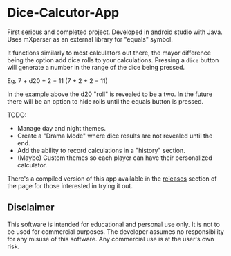 # Dice-Calcutor-App
First serious and completed project. Developed in android studio with Java. Uses mXparser as an external library for "equals" symbol.

It functions similarly to most calculators out there, the mayor difference being the option add dice rolls to your calculations. Pressing a `dice` button will generate a number in the range of the dice being pressed.

Eg.
7 + d20 + 2 = 11
(7 + 2 + 2 = 11)

In the example above the d20 "roll" is revealed to be a two. In the future there will be an option to hide rolls until the equals button is pressed.

TODO:
- Manage day and night themes.
- Create a "Drama Mode" where dice results are not revealed until the end.
- Add the ability to record calculations in a "history" section.
- (Maybe) Custom themes so each player can have their personalized calculator.

There's a compiled version of this app available in the [releases](https://github.com/DMTumbler/Dice-Calculator/releases) section of the page for those interested in trying it out.

## Disclaimer

This software is intended for educational and personal use only. It is not to be used for commercial purposes. The developer assumes no responsibility for any misuse of this software. Any commercial use is at the user's own risk.
